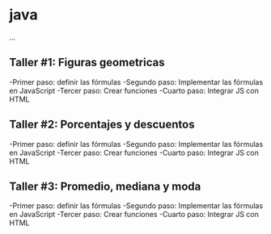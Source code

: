 # java

...

## Taller #1: Figuras geometricas

-Primer paso: definir las fórmulas
-Segundo paso: Implementar las fórmulas en JavaScript
-Tercer paso: Crear funciones 
-Cuarto paso: Integrar JS con HTML

## Taller #2: Porcentajes y descuentos

-Primer paso: definir las fórmulas
-Segundo paso: Implementar las fórmulas en JavaScript
-Tercer paso: Crear funciones 
-Cuarto paso: Integrar JS con HTML

## Taller #3: Promedio, mediana y moda

-Primer paso: definir las fórmulas
-Segundo paso: Implementar las fórmulas en JavaScript
-Tercer paso: Crear funciones 
-Cuarto paso: Integrar JS con HTML